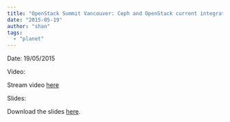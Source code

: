 ```yaml
---
title: "OpenStack Summit Vancouver: Ceph and OpenStack current integration and roadmap"
date: "2015-05-19"
author: "shan"
tags: 
  - "planet"
---
```


Date: 19/05/2015

Video:

Stream video [here](https://www.youtube.com/watch?v=PhxVPEZeHp4)

Slides:

Download the slides [here](http://www.sebastien-han.fr/down/OpenStack%20_%20Ceph%20-%20Liberty.pdf).
